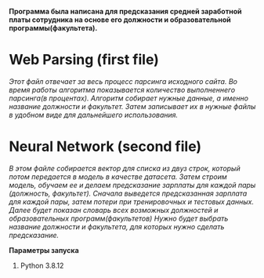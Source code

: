 **Программа была написана для предсказания средней заработной 
платы сотрудника на основе его должности и образовательной программы(факультета).**

# Web Parsing (first file)

*Этот файл отвечает за весь процесс парсинга исходного сайта.
Во время работы алгоритма показывается количество выполненнего парсинга(в процентах).
Алгоритм собирает нужные данные, а именно название должности и факультет.
Затем записывает их в нужные файлы в удобном виде для дальнейшего использования.*

# Neural Network (second file)

*В этом файле собирается вектор для списка из двуз строк, который потом передается в модель
в качестве датасета. Затем строим модель, обучаем ее и делаем предсказание зарплаты для каждой пары
(должность, факультет). Сначала выведется предсказанная зарплата для каждой пары,
затем потери при тренировочных и тестовых данных. 
Далее будет показан словарь всех возможных должностей и образовательных программ(факультетов)
Нужно будет выбрать название должности и факультета, для которых нужно сделать предсказание.*


**Параметры запуска**
1. Python 3.8.12
